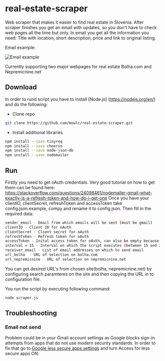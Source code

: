 # real-estate-scraper
Web scraper that makes it easier to find real estate in Slovenia. After scraper finishes you get an email with updates, so you don't have to check web pages all the time but only. In email you get all the information you need: Title with location, short description, price and link to original listing.

Email example:

![Email example](http://shrani.si/f/2Z/oj/4hrdFzjY/2017-03-149-28-47.png)

Currently supporting two major webpages for real estate Bolha.com and Nepremicnine.net

## Download
In order to rund script you have to install [Node.js] (https://nodejs.org/en/) and do the following:
* Clone repo 
```bash
git clone https://github.com/mowlc/real-estate-scraper.git
```
* Install additional libraries
```bash
npm install --save tinyreq
npm install --save cheerio 
npm install --save node-json-db 
npm install --save nodemailer


```

## Run
Firstly you need to get oAuth credentials. Very good tutorial on how to get them can be found here: https://stackoverflow.com/questions/24098461/nodemailer-gmail-what-exactly-is-a-refresh-token-and-how-do-i-get-one
Once you have your clientID, clientSecret, refreshToken and accessToken take config.json.example, compy and rename it to config.json. Then fill in the required data:
```bash
sender_email - Email from which emails will be sent (must be gmail)
clientID - Client ID for oAuth
clientSecret - Client secret for oAuth
refreshToken - Refresh token for oAuth
accessToken - Inital access token for oAuth, can also be empty because new one is generated upon registration
interval = 15 - Interval on which the script executes (between 15 and 30 minutes is optimal) 
receiver_email - List of email addresses on which to send email 
url_bolha  - URL of selection on bolha.com				
url_nepremicnine - URL of selection on nepremicnine.net				
```
You can get desired URL's from chosen site(bolha, nepremicnine.net) by configuring search paramteres on the site and then copying the URL in to configuration file. 

You run the script by executing following command:
```bash
node scraper.js
```

## Troubleshooting
### Email not send
Problem could be in your Gmail account settings as Google blocks sign-in attempts from apps that do not use modern security standards. In order to fix that go to [Google less secure apps settings](https://www.google.com/settings/security/lesssecureapps) and turn Access for less secure apps ON.
